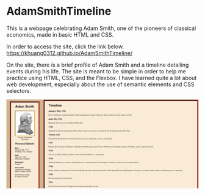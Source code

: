 # AdamSmithTimeline
This is a webpage celebrating Adam Smith, one of the pioneers of classical economics, made in basic HTML and CSS.

In order to access the site, click the link below.
https://khuang0312.github.io/AdamSmithTimeline/

On the site, there is a brief profile of Adam Smith and a timeline detailing events during his life.
The site is meant to be simple in order to help me practice using HTML, CSS, and the Flexbox.
I have learned quite a lot about web development, especially about the use of semantic elements
and CSS selectors.

![alt text](https://github.com/khuang0312/AdamSmithTimeline/blob/main/image.png?raw=true)
